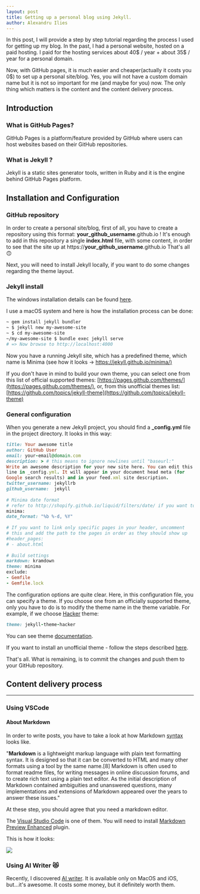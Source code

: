 ```yaml
---
layout: post
title: Getting up a personal blog using Jekyll. 
author: Alexandru Ilies
---
```


In this post, I will provide a step by step tutorial regarding the process I used for getting up my blog. 
In the past, I had a personal website, hosted on a paid hosting. I paid for the hosting services about 40$ / year + about 35$ / year for a personal domain.

Now, with GitHub pages, it is much easier and cheaper(actually it costs you 0$) to set up a personal site/blog. Yes, you will not have a custom domain name but it is not so important for me (and maybe for you) now. The only thing which matters is the content and the content delivery process. 
 
 
## Introduction 

### What is GitHub Pages?

GitHub Pages is a platform/feature provided by GitHub where users can host websites based on their GitHub repositories.
 
### What is Jekyll ?

Jekyll is a static sites generator tools, written in Ruby and it is the engine behind GitHub Pages platform.
 
## Installation and Configuration

### GitHub repository
In order to create a personal site/blog, first of all, you have to create a repository using this format: **your_github_username**.github.io
! It's enough to add in this repository a single **index.html** file, with some content, in order to see that the site up at https://**your_github_username**.github.io
That's all 🙃

Next, you will need to install Jekyll locally, if you want to do some changes regarding the theme layout.

### Jekyll install
The windows installation details can be found [here](https://jekyllrb.com/docs/windows/).
 
I use a macOS system and here is how the installation process can be done:

```bash
~ gem install jekyll bundler
~ $ jekyll new my-awesome-site
~ $ cd my-awesome-site
~/my-awesome-site $ bundle exec jekyll serve
# => Now browse to http://localhost:4000
```

Now you have a running Jekyll site, which has a predefined theme, which name is Minima (see how it looks -> [https://jekyll.github.io/minima/)](https://jekyll.github.io/minima/)

If you don't have in mind to build your own theme, you can select one from this list of official supported themes: [https://pages.github.com/themes/](https://pages.github.com/themes/), or, from this unofficial themes list: [https://github.com/topics/jekyll-theme](https://github.com/topics/jekyll-theme)

### General configuration
When you generate a new Jekyll project, you should find a **_config.yml** file in the project directory. It looks in this way:
 ```ruby
title: Your awesome title
author: GitHub User
email: your-email@domain.com
description: > # this means to ignore newlines until "baseurl:"
Write an awesome description for your new site here. You can edit this
line in _config.yml. It will appear in your document head meta (for
Google search results) and in your feed.xml site description.
twitter_username: jekyllrb
github_username:  jekyll
    
# Minima date format
# refer to http://shopify.github.io/liquid/filters/date/ if you want to customize this
minima:
 date_format: "%b %-d, %Y"
    
# If you want to link only specific pages in your header, uncomment
# this and add the path to the pages in order as they should show up
#header_pages:
# - about.html
   
# Build settings
markdown: kramdown
theme: minima
exclude:
 - Gemfile
 - Gemfile.lock 
```
 
The configuration options are quite clear.
Here, in this configuration file, you can specify a theme. If you choose one from an officially supported theme, only you have to do is to modify the theme name in the theme variable. For example, if we choose [Hacker](https://pages-themes.github.io/hacker/) theme:

```ruby
theme: jekyll-theme-hacker
```
    
You can see theme [documentation](https://github.com/pages-themes/hacker).
 
If you want to install an unofficial theme - follow the steps described [here](https://help.github.com/articles/adding-a-jekyll-theme-to-your-github-pages-site/).


 That's all. What is remaining, is to commit the changes and push them to your GitHub repository.
 
## Content delivery process
-----
### Using VSCode
#### About Markdown 
In order to write posts, you have to take a look at how Markdown [syntax](https://guides.github.com/features/mastering-markdown/) looks like.

"**Markdown** is a lightweight markup language with plain text formatting syntax. It is designed so that it can be converted to HTML and many other formats using a tool by the same name.[8] Markdown is often used to format readme files, for writing messages in online discussion forums, and to create rich text using a plain text editor. As the initial description of Markdown contained ambiguities and unanswered questions, many implementations and extensions of Markdown appeared over the years to answer these issues."

At these step, you should agree that you need a markdown editor.

The [Visual Studio Code](https://code.visualstudio.com/download) is one of them.
You will need to install [Markdown Preview Enhanced](https://marketplace.visualstudio.com/items?itemName=shd101wyy.markdown-preview-enhanced) plugin.

This is how it looks:

![](https://www.dropbox.com/s/shqwe3dyxot8bxp/28495106-30b3b15e-6f09-11e7-8eb6-ca4ca001ab15.png?raw=1)

### Using AI Writer 😻
Recently, I discovered [AI writer](https://ia.net/writer/). It is available only on MacOS and iOS, but...it's awesome. It costs some money, but it definitely worth them.


